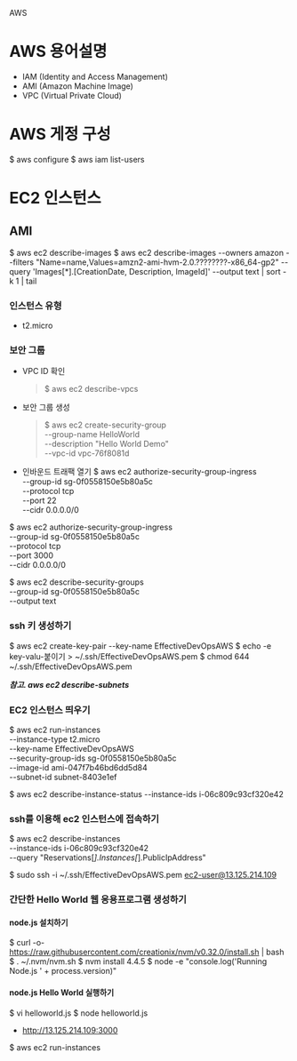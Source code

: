 AWS

# AWS 용어설명
* IAM (Identity and Access Management)
* AMI (Amazon Machine Image)
* VPC (Virtual Private Cloud)


# AWS 게정 구성
$ aws configure
$ aws iam list-users

# EC2 인스턴스
## AMI
$ aws ec2 describe-images
$ aws ec2 describe-images --owners amazon --filters "Name=name,Values=amzn2-ami-hvm-2.0.????????-x86_64-gp2" --query 'Images[*].[CreationDate, Description, ImageId]' --output text | sort -k 1 | tail

### 인스턴스 유형
* t2.micro

### 보안 그룹
* VPC ID 확인
  > $ aws ec2 describe-vpcs

* 보안 그룹 생성
  > $ aws ec2 create-security-group \
  >   --group-name HelloWorld \
  >   --description "Hello World Demo" \
  >   --vpc-id vpc-76f8081d
  
* 인바운드 트래팩 열기
$ aws ec2 authorize-security-group-ingress \
  --group-id sg-0f0558150e5b80a5c \
  --protocol tcp \
  --port 22 \
  --cidr 0.0.0.0/0
  
$ aws ec2 authorize-security-group-ingress \
  --group-id sg-0f0558150e5b80a5c \
  --protocol tcp \
  --port 3000 \
  --cidr 0.0.0.0/0
  
$ aws ec2 describe-security-groups \
  --group-id sg-0f0558150e5b80a5c \
  --output text

### ssh 키 생성하기
$ aws ec2 create-key-pair --key-name EffectiveDevOpsAWS
$ echo -e key-valu-붙이기 > ~/.ssh/EffectiveDevOpsAWS.pem
$ chmod 644 ~/.ssh/EffectiveDevOpsAWS.pem

___참고. aws ec2 describe-subnets___

### EC2 인스턴스 띄우기
$ aws ec2 run-instances \
  --instance-type t2.micro \
  --key-name EffectiveDevOpsAWS \
  --security-group-ids sg-0f0558150e5b80a5c \
  --image-id ami-047f7b46bd6dd5d84 \
  --subnet-id subnet-8403e1ef
  
$ aws ec2 describe-instance-status --instance-ids i-06c809c93cf320e42

### ssh를 이용해 ec2 인스턴스에 접속하기
$ aws ec2 describe-instances \
  --instance-ids i-06c809c93cf320e42 \
  --query "Reservations[*].Instances[*].PublicIpAddress"
  
$ sudo ssh -i ~/.ssh/EffectiveDevOpsAWS.pem ec2-user@13.125.214.109

### 간단한 Hello World 웹 응용프로그램 생성하기
#### node.js 설치하기
$ curl -o- https://raw.githubusercontent.com/creationix/nvm/v0.32.0/install.sh | bash
$ . ~/.nvm/nvm.sh
$ nvm install 4.4.5
$ node -e "console.log('Running Node.js ' + process.version)"

#### node.js Hello World 실행하기
$ vi helloworld.js
$ node helloworld.js

* http://13.125.214.109:3000





$ aws ec2 run-instances
